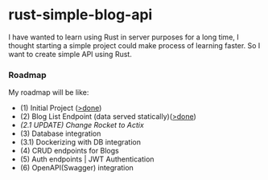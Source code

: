 # rust-simple-blog-api

I have wanted to learn using Rust in server purposes for a long time, I thought starting a simple project could make process of learning faster. So I want to create simple API using Rust.

### Roadmap
My roadmap will be like:
- (1) Initial Project ([>done](https://github.com/aliereno/rust-simple-blog-api/tree/2d48a693a5fcb0bd1cecafbb410018ee2771deff))
- (2) Blog List Endpoint (data served statically)([>done](https://github.com/aliereno/rust-simple-blog-api/tree/79e18cc601dffa7d22cd827885c319659fd31982))
- *(2.1 UPDATE) Change Rocket to Actix*
- (3) Database integration
- (3.1) Dockerizing with DB integration
- (4) CRUD endpoints for Blogs
- (5) Auth endpoints | JWT Authentication
- (6) OpenAPI(Swagger) integration